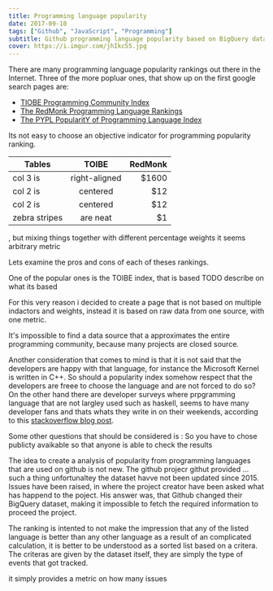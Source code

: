 ```yaml
---
title: Programming language popularity
date: 2017-09-10
tags: ["Github", "JavaScript", "Programming"]
subtitle: Github programming language popularity based on BigQuery datasets
cover: https://i.imgur.com/jhIkc55.jpg
---
```


There are many programming language popularity rankings out there in the Internet.
Three of the more popluar ones, that show up on the first google search pages are:

* [TIOBE Programming Community Index](//tiobe.com/tiobe-index/)
* [The RedMonk Programming Language Rankings](//redmonk.com/sogrady/2016/07/20/language-rankings-6-16/)
* [The PYPL PopularitY of Programming Language Index](//pypl.github.io/PYPL.html)

Its not easy to choose an objective indicator for programming popularity ranking.

| Tables        | TOIBE         | RedMonk  |
| ------------- |:-------------:| -----:|
| col 3 is      | right-aligned | $1600 |
| col 2 is      | centered      |   $12 |
| col 2 is      | centered      |   $12 |
| zebra stripes | are neat      |    $1 |


, but mixing things together with different percentage weights it seems arbitrary metric

Lets examine the pros and cons of each of theses rankings.

One of the popular ones is the TOIBE index, that is based TODO describe on what its based


For this very reason i decided to create a page that is not based on multiple indactors and weights, instead it is based on raw data from one source, with one metric.

It's impossible to find a data source that a approximates the entire programming community, because many projects are closed source.

Another consideration that comes to mind is that it is not said that the developers are happy with that language, for instance the Microsoft Kernel is written in C++. So
should a popularity index somehow respect that the developers are freee to choose the language and are not forced to do so? On the other hand there are developer surveys where prpgramming language that are not largley used such as haskell, seems to have many developer fans and thats whats they write in on their weekends, according to this [stackoverflow blog post](https://stackoverflow.blog/2017/02/07/what-programming-languages-weekends/).

Some other questions that should be considered is :
So you have to chose publicty  avaikable
so that anyone is able to check the results

The idea to create a analysis of popularity from programming languages that are used on github is not new. The github projecr githut provided ... such a thing
unfortunaltey the dataset havve not been updated since 2015. Issues have been raised, in where the project creator have been asked what has happend to the poject. His answer was, that Github changed their BigQuery dataset, making it impossible to fetch the required information to proceed the project.

The ranking is intented to not make the impression that any of the listed language is better than any other language as a result of an complicated calculation, it is better to be understood as a sorted list based on a critera. The criteras are given by the dataset itself, they are simply the type of events that got tracked.

it simply provides a metric on how many issues



